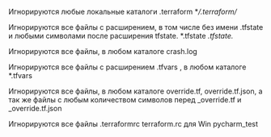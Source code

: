 
Игнорируются любые локальные каталоги .terraform
**/.terraform/*

Игнорируются все файлы с расширением, в том числе без имени .tfstate и любыми символами после расширения tfstate. 
*.tfstate
*.tfstate.*

Игнорируются все файлы, в любом каталоге
crash.log

Игнорируются все файлы c расширением .tfvars , в любом каталоге 
*.tfvars

Игнорируются все файлы, в любом каталоге  override.tf, override.tf.json,
а так же файлы с любым количеством символов перед _override.tf и _override.tf.json

Игнорируются все файлы
.terraformrc
terraform.rc для Win
pycharm_test
